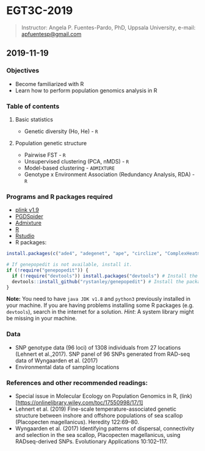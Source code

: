 # EGT3C-2019

> Instructor: Angela P. Fuentes-Pardo, PhD, Uppsala University, e-mail: apfuentesp@gmail.com

## 2019-11-19

### Objectives
- Become familiarized with R
- Learn how to perform population genomics analysis in R


### Table of contents
1. Basic statistics
   - Genetic diversity (Ho, He) - `R`

2. Population genetic structure
   - Pairwise FST - `R`
   - Unsupervised clustering (PCA, nMDS) - `R`
   - Model-based clustering - `ADMIXTURE`
   - Genotype x Environment Association (Redundancy Analysis, RDA) - `R`

### Programs and R packages required
-	[plink v1.9](http://zzz.bwh.harvard.edu/plink/)
- [PGDSpider](http://www.cmpg.unibe.ch/software/PGDSpider/)
-	[Admixture](http://software.genetics.ucla.edu/admixture/)
- [R](https://www.r-project.org)
- [Rstudio](https://rstudio.com)
- R packages:

```R
install.packages(c("ade4", "adegenet", "ape", "circlize", "ComplexHeatmap", "data.table", "devtools", "diveRsity", "dplyr", "gdistance", "genepopedit", "geosphere", "ggplot2", "ggpubr", "ggrepel", "ggsn", "gplots", "hierfstat", "igraph", "knitr", "lattice", "magrittr", "mapdata", "maps", "maptools", "marmap", "mmod", "pcadapt", "pegas", "pegas", "phangorn", "pinfsc50", "plyr", "poolfstat", "poppr", "psych", "qqman", "randomForest", "RColorBrewer", "RCurl", "reshape2", "rgdal", "rgeos", "rmatio", "Rmisc", "sp", "stringr", "tidyr", "tidyverse", "tools", "treemap", "vcfR", "vegan", "VennDiagram", "viridisLite"), repos = "http://cran.rstudio.com", dependencies = TRUE)

# If genepopedit is not available, install it.
if (!require("genepopedit")) {
  if (!require("devtools")) install.packages("devtools") # Install the R package devtools
  devtools::install_github("rystanley/genepopedit") # Install the package from *Github*
}
```

**Note:** You need to have `java JDK v1.8` and `python3` previously installed in your machine. If you are having problems installing some R packages (e.g. `devtools`), search in the internet for a solution. *Hint*: A system library might be missing in your machine.


### Data
- SNP genotype data (96 loci) of 1308 individuals from 27 locations (Lehnert et al.,2017). SNP panel of 96 SNPs generated from RAD-seq data of Wyngaarden et al. (2017)
- Environmental data of sampling locations

### References and other recommended readings:
- Special issue in Molecular Ecology on Population Genomics in R, (link)[https://onlinelibrary.wiley.com/toc/17550998/17/1]
- Lehnert et al. (2019) Fine-scale temperature-associated genetic structure between inshore and offshore populations of sea scallop (Placopecten magellanicus). Heredity 122:69–80.
- Wyngaarden et al. (2017) Identifying patterns of dispersal, connectivity and selection in the sea scallop, Placopecten magellanicus, using RADseq-derived SNPs. Evolutionary Applications 10:102–117.

